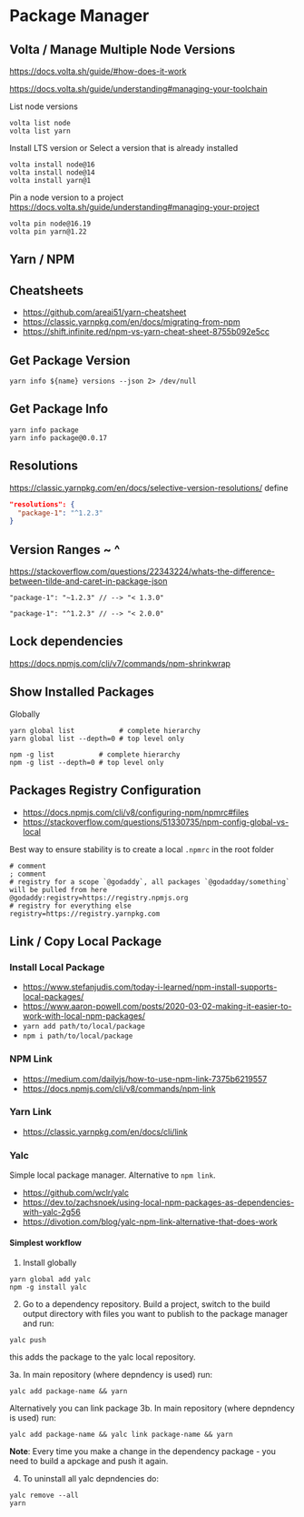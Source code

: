 # Package Manager

## Volta / Manage Multiple Node Versions
https://docs.volta.sh/guide/#how-does-it-work

https://docs.volta.sh/guide/understanding#managing-your-toolchain

List node versions
```shell
volta list node
volta list yarn
```

Install LTS version or
Select a version that is already installed
```shell
volta install node@16
volta install node@14
volta install yarn@1
```

Pin a node version to a project
https://docs.volta.sh/guide/understanding#managing-your-project
```shell
volta pin node@16.19
volta pin yarn@1.22
```

## Yarn / NPM

## Cheatsheets
- https://github.com/areai51/yarn-cheatsheet
- https://classic.yarnpkg.com/en/docs/migrating-from-npm
- https://shift.infinite.red/npm-vs-yarn-cheat-sheet-8755b092e5cc

## Get Package Version
```
yarn info ${name} versions --json 2> /dev/null
```

## Get Package Info
```
yarn info package
yarn info package@0.0.17
```

## Resolutions
https://classic.yarnpkg.com/en/docs/selective-version-resolutions/
define
```json
"resolutions": {
  "package-1": "^1.2.3"
}
```

## Version Ranges ~ ^
https://stackoverflow.com/questions/22343224/whats-the-difference-between-tilde-and-caret-in-package-json
```jsonc
"package-1": "~1.2.3" // --> "< 1.3.0"
```

```jsonc
"package-1": "^1.2.3" // --> "< 2.0.0"
```

## Lock dependencies
https://docs.npmjs.com/cli/v7/commands/npm-shrinkwrap

## Show Installed Packages
Globally
```
yarn global list           # complete hierarchy
yarn global list --depth=0 # top level only

npm -g list           # complete hierarchy
npm -g list --depth=0 # top level only
```

## Packages Registry Configuration
- https://docs.npmjs.com/cli/v8/configuring-npm/npmrc#files
- https://stackoverflow.com/questions/51330735/npm-config-global-vs-local

Best way to ensure stability is to create a local `.npmrc` in the root folder
```
# comment
; comment
# registry for a scope `@godaddy`, all packages `@godadday/something` will be pulled from here
@godaddy:registry=https://registry.npmjs.org
# registry for everything else
registry=https://registry.yarnpkg.com
```

## Link / Copy Local Package

### Install Local Package
- https://www.stefanjudis.com/today-i-learned/npm-install-supports-local-packages/
- https://www.aaron-powell.com/posts/2020-03-02-making-it-easier-to-work-with-local-npm-packages/
- `yarn add path/to/local/package`
- `npm i path/to/local/package`

### NPM Link
- https://medium.com/dailyjs/how-to-use-npm-link-7375b6219557
- https://docs.npmjs.com/cli/v8/commands/npm-link

### Yarn Link
- https://classic.yarnpkg.com/en/docs/cli/link

### Yalc
Simple local package manager. Alternative to `npm link`.

- https://github.com/wclr/yalc
- https://dev.to/zachsnoek/using-local-npm-packages-as-dependencies-with-yalc-2g56
- https://divotion.com/blog/yalc-npm-link-alternative-that-does-work

#### Simplest workflow
1. Install globally
```
yarn global add yalc
npm -g install yalc
```

2. Go to a dependency repository. Build a project, switch to the build output directory with files you want to publish to the package manager and run:
```
yalc push
```
this adds the package to the yalc local repository.

3a. In main repository (where depndency is used) run:
```
yalc add package-name && yarn
```

Alternatively you can link package
3b. In main repository (where depndency is used) run:
```
yalc add package-name && yalc link package-name && yarn
```

__Note__:
Every time you make a change in the dependency package - you need to build a apckage and push it again.

4. To uninstall all yalc depndencies do:
```
yalc remove --all
yarn
```
